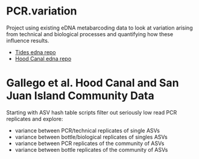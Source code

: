 # PCR.variation

Project using existing eDNA metabarcoding data to look at variation arising from technical and biological processes and quantifying how these influence results.  

 * [Tides edna repo](https://github.com/invertdna/eDNA_Tides)
 * [Hood Canal edna repo](https://github.com/ramongallego/eDNA.and.Ocean.Acidification.Gallego.et.al.2020)

# Gallego et al. Hood Canal and San Juan Island Community Data
Starting with ASV hash table scripts filter out seriously low read PCR replicates and explore: 
 * variance between PCR/technical replicates of single ASVs
 * variance between bottle/biological replicates of singles ASVs
 * variance between PCR replicates of the community of ASVs
 * variance between bottle replicates of the community of ASVs  
